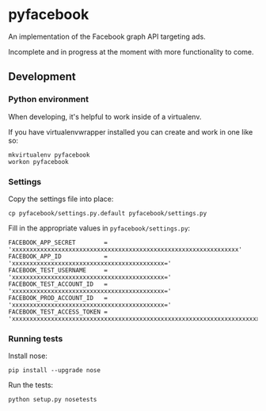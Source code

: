 # pyfacebook

An implementation of the Facebook graph API targeting ads.

Incomplete and in progress at the moment with more functionality to come.

## Development

### Python environment

When developing, it's helpful to work inside of a virtualenv.

If you have virtualenvwrapper installed you can create and work in one like so:

    mkvirtualenv pyfacebook
    workon pyfacebook

### Settings

Copy the settings file into place:

    cp pyfacebook/settings.py.default pyfacebook/settings.py

Fill in the appropriate values in `pyfacebook/settings.py`:

    FACEBOOK_APP_SECRET        = 'xxxxxxxxxxxxxxxxxxxxxxxxxxxxxxxxxxxxxxxxxxxxxxxxxxxxxxxxxxxxxxxx'
    FACEBOOK_APP_ID            = 'xxxxxxxxxxxxxxxxxxxxxxxxxxxxxxxxxxxxxxxxxxx='
    FACEBOOK_TEST_USERNAME     = 'xxxxxxxxxxxxxxxxxxxxxxxxxxxxxxxxxxxxxxxxxxx='
    FACEBOOK_TEST_ACCOUNT_ID   = 'xxxxxxxxxxxxxxxxxxxxxxxxxxxxxxxxxxxxxxxxxxx='
    FACEBOOK_PROD_ACCOUNT_ID   = 'xxxxxxxxxxxxxxxxxxxxxxxxxxxxxxxxxxxxxxxxxxx='
    FACEBOOK_TEST_ACCESS_TOKEN = 'xxxxxxxxxxxxxxxxxxxxxxxxxxxxxxxxxxxxxxxxxxxxxxxxxxxxxxxxxxxxxxxxxxxxxxxxxxxxxxxxxxxxxxxxxxxxxxxxxxxxxxxxxxxxxxxxxxxxxxxxxxxxxxxxxxxxxxxxxxxxxxxxxxxxxxxxxxxxxxxxxxxxxxxxxxx='

### Running tests

Install nose:

    pip install --upgrade nose

Run the tests:

    python setup.py nosetests

